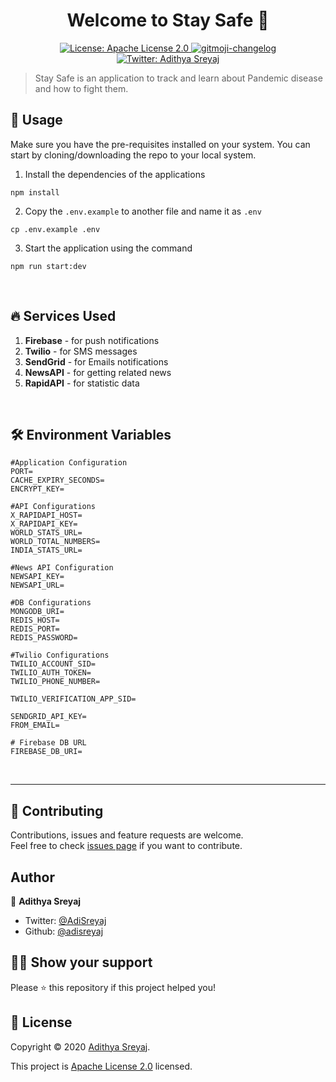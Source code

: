 <h1 align="center">Welcome to Stay Safe 👋</h1>
<p align="center">
  <a href="https://github.com/kefranabg/readme-md-generator/blob/master/LICENSE">
    <img alt="License: Apache License 2.0" src="https://img.shields.io/badge/license-Apache License 2.0-yellow.svg" target="_blank" />
  </a>

  <a href="https://github.com/frinyvonnick/gitmoji-changelog">
    <img src="https://img.shields.io/badge/changelog-gitmoji-brightgreen.svg" alt="gitmoji-changelog">
  </a>
  <a href="https://twitter.com/AdiSreyaj">
    <img alt="Twitter: Adithya Sreyaj" src="https://img.shields.io/twitter/follow/AdiSreyaj.svg?style=social" target="_blank" />
  </a>
</p>

> Stay Safe is an application to track and learn about Pandemic disease and how to fight them.

## 🚀 Usage

Make sure you have the pre-requisites installed on your system. You can start by cloning/downloading the repo to your local system.

1. Install the dependencies of the applications

```
npm install
```

2. Copy the `.env.example` to another file and name it as `.env`

```
cp .env.example .env
```

3. Start the application using the command

```
npm run start:dev
```

<br>

## 🔥 Services Used

1. **Firebase** - for push notifications
1. **Twilio** - for SMS messages
1. **SendGrid** - for Emails notifications
1. **NewsAPI** - for getting related news
1. **RapidAPI** - for statistic data

<br>

## 🛠 Environment Variables

```
#Application Configuration
PORT=
CACHE_EXPIRY_SECONDS=
ENCRYPT_KEY=

#API Configurations
X_RAPIDAPI_HOST=
X_RAPIDAPI_KEY=
WORLD_STATS_URL=
WORLD_TOTAL_NUMBERS=
INDIA_STATS_URL=

#News API Configuration
NEWSAPI_KEY=
NEWSAPI_URL=

#DB Configurations
MONGODB_URI=
REDIS_HOST=
REDIS_PORT=
REDIS_PASSWORD=

#Twilio Configurations
TWILIO_ACCOUNT_SID=
TWILIO_AUTH_TOKEN=
TWILIO_PHONE_NUMBER=

TWILIO_VERIFICATION_APP_SID=

SENDGRID_API_KEY=
FROM_EMAIL=

# Firebase DB URL
FIREBASE_DB_URI=
```

<br>

<hr>

## 🤝 Contributing

Contributions, issues and feature requests are welcome.<br />
Feel free to check [issues page](https://github.com/adisreyaj/staysafe-backend/issues) if you want to contribute.

## Author

👤 **Adithya Sreyaj**

- Twitter: [@AdiSreyaj](https://twitter.com/AdiSreyaj)
- Github: [@adisreyaj](https://github.com/adisreyaj)

## 👍🏼 Show your support

Please ⭐️ this repository if this project helped you!

## 📝 License

Copyright © 2020 [Adithya Sreyaj](https://github.com/adisreyaj).<br />

This project is [Apache License 2.0](https://github.com/adisreyaj/staysafe-backend/blob/master/LICENSE.md) licensed.
